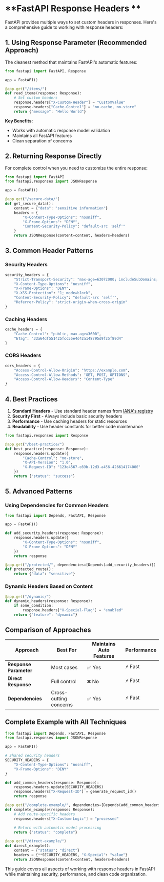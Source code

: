 # **FastAPI Response Headers **

FastAPI provides multiple ways to set custom headers in responses. Here's a comprehensive guide to working with response headers:

## **1. Using Response Parameter (Recommended Approach)**
The cleanest method that maintains FastAPI's automatic features:

```python
from fastapi import FastAPI, Response

app = FastAPI()

@app.get("/items/")
def read_items(response: Response):
    # Set custom headers
    response.headers["X-Custom-Header"] = "CustomValue"
    response.headers["Cache-Control"] = "no-cache, no-store"
    return {"message": "Hello World"}
```

**Key Benefits:**
- Works with automatic response model validation
- Maintains all FastAPI features
- Clean separation of concerns

## **2. Returning Response Directly**
For complete control when you need to customize the entire response:

```python
from fastapi import FastAPI
from fastapi.responses import JSONResponse

app = FastAPI()

@app.get("/secure-data/")
def get_secure_data():
    content = {"data": "sensitive information"}
    headers = {
        "X-Content-Type-Options": "nosniff",
        "X-Frame-Options": "DENY",
        "Content-Security-Policy": "default-src 'self'"
    }
    return JSONResponse(content=content, headers=headers)
```

## **3. Common Header Patterns**

### **Security Headers**
```python
security_headers = {
    "Strict-Transport-Security": "max-age=63072000; includeSubDomains; preload",
    "X-Content-Type-Options": "nosniff",
    "X-Frame-Options": "DENY",
    "X-XSS-Protection": "1; mode=block",
    "Content-Security-Policy": "default-src 'self'",
    "Referrer-Policy": "strict-origin-when-cross-origin"
}
```

### **Caching Headers**
```python
cache_headers = {
    "Cache-Control": "public, max-age=3600",
    "ETag": "33a64df551425fcc55e4d42a148795d9f25f89d4"
}
```

### **CORS Headers**
```python
cors_headers = {
    "Access-Control-Allow-Origin": "https://example.com",
    "Access-Control-Allow-Methods": "GET, POST, OPTIONS",
    "Access-Control-Allow-Headers": "Content-Type"
}
```

## **4. Best Practices**

1. **Standard Headers** - Use standard header names from [IANA's registry](https://www.iana.org/assignments/message-headers/message-headers.xhtml)
2. **Security First** - Always include basic security headers
3. **Performance** - Use caching headers for static resources
4. **Readability** - Use header constants for better code maintenance

```python
from fastapi.responses import Response

@app.get("/best-practice/")
def best_practice(response: Response):
    response.headers.update({
        "Cache-Control": "no-store",
        "X-API-Version": "1.0",
        "X-Request-ID": "123e4567-e89b-12d3-a456-426614174000"
    })
    return {"status": "success"}
```

## **5. Advanced Patterns**

### **Using Dependencies for Common Headers**
```python
from fastapi import Depends, FastAPI, Response

app = FastAPI()

def add_security_headers(response: Response):
    response.headers.update({
        "X-Content-Type-Options": "nosniff",
        "X-Frame-Options": "DENY"
    })
    return response

@app.get("/protected/", dependencies=[Depends(add_security_headers)])
def protected_route():
    return {"data": "sensitive"}
```

### **Dynamic Headers Based on Content**
```python
@app.get("/dynamic/")
def dynamic_headers(response: Response):
    if some_condition:
        response.headers["X-Special-Flag"] = "enabled"
    return {"feature": "dynamic"}
```

## **Comparison of Approaches**

| Approach | Best For | Maintains Auto Features | Performance |
|----------|----------|-------------------------|-------------|
| **Response Parameter** | Most cases | ✅ Yes | ⚡ Fast |
| **Direct Response** | Full control | ❌ No | ⚡ Fast |
| **Dependencies** | Cross-cutting concerns | ✅ Yes | ⚡ Fast |

## **Complete Example with All Techniques**
```python
from fastapi import Depends, FastAPI, Response
from fastapi.responses import JSONResponse

app = FastAPI()

# Shared security headers
SECURITY_HEADERS = {
    "X-Content-Type-Options": "nosniff",
    "X-Frame-Options": "DENY"
}

def add_common_headers(response: Response):
    response.headers.update(SECURITY_HEADERS)
    response.headers["X-Request-ID"] = generate_request_id()
    return response

@app.get("/complete-example/", dependencies=[Depends(add_common_headers)])
def complete_example(response: Response):
    # Add route-specific headers
    response.headers["X-Custom-Logic"] = "processed"
    
    # Return with automatic model processing
    return {"status": "complete"}

@app.get("/direct-example/")
def direct_example():
    content = {"status": "direct"}
    headers = {**SECURITY_HEADERS, "X-Special": "value"}
    return JSONResponse(content=content, headers=headers)
```

This guide covers all aspects of working with response headers in FastAPI while maintaining security, performance, and clean code organization.